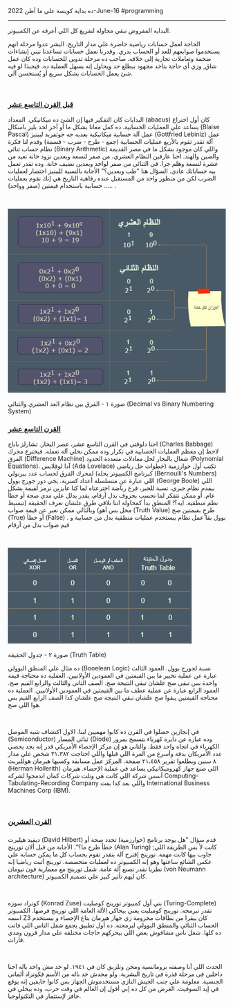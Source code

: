 ده بداية كويسة علي ما أظن
2022-June-16
#programming

---

<p>البداية المفروض تبقي محاولة لتفريغ كل اللي أعرفه عن الكمبيوتر.<br /></p>

<p>الحاجة لعمل حسابات رياضية حاضرة علي مدار التاريخ. البشر عدوا مرحلة انهم يستخدموا صوابعهم للعد أو الحساب بدري. وقدرنا نعمل حسابات تساعدنا نبني إنشاءات ضخمة وتعاملات تجارية إلي خلافه. صاحب ده مرحلة تدوين للحسابات وده كان عمل شاق, وزي أي حاجة بتاخد مجهود بيطلع حد ويحاول إنه يسهل العملية ده. فيحبذا لو فيه شئ يعمل الحسابات بشكل سريع أو يٌستحسن آلي.</p><br>

<h3><a href="#قبل-القرن-التاسع-عشر">قبل القرن التاسع عشر</a></h3>

<p>البدايات كان التفكير فيها إن الشئ ده ميكانيكي. المعداد (abacus) كان أول اختراع يساعد علي العمليات الحسابية. ده كمل معانا بشكل ما أو آخر لحد بليز باسكال (Blaise Pascal) عمل آلة حسابية ميكانيكية بعديه جه جوتفريد ليبنيز (Gottfried Lebiniz) عمل آلة تقدر تقوم بالأربع عمليات
الحسابية (جمع - طرح - ضرب - قسمة) وقدم لنا فكرة نظام حساب ثنائي (Binary Arithmetic) واللي كان موجود بشكل ما في مصر القديمة والصين والهند.  احنا عارفين النظام العشري، من صفر لتسعة وبعدين نزود خانة نعيد من عشرة لتسعة وهلم جرا. في الثنائي من صفر لواحد وبعدين نضيف خانة. وده تقدر تعمل بيه حساباتك عادي. السؤال هنا "طب وبعدين؟" الأجابة بالنسية لليبنيز اختصار لعمليات الضرب لكن من منظور واحد من المستقبل عنده رفاهية التاريخ هي إنك تقوم بعمليات حسابية باستخدام قيمتين (صفر وواحد) ..... .</p><br>

![numbering-system](../static/posts/00-post/numbering-system.png)

<figcaption>صورة ١ - الفرق بين نظام العد العشري والثنائي (Decimal vs Binary Numbering System)</figcaption>

<h3><a href="#القرن-التاسع-عشر">القرن التاسع عشر</a></h3>

<p>احنا دلوقتي في القرن التاسع عشر، عصر البخار. تشارلز باباج (Charles Babbage) لاحظ إن معظم العمليات الحسابية في تكرار وده ممكن نخلي آلة تعمله. فيخترع محرك الفرق (Difference Machine) شغال بالبخار لحل معادلات متعددة الحدود (Polynomial Equations). آدا لوفلايس (Ada Lovelace) تكتب أول خوارزمية (خطوات حل رياضي كبرنامج الكمبيوتر يحله) لمحرك الفرق لحساب عدد بيرنولي (Bernoulli's Numbers) اللي عبارة عن متسلسلة أعداد كسرية. يجي دور جورج بوول (George Boole) اللي بيقدم نظام جبري، نسبة للجبر، فرع رياضة اخترعناه لما كنا عايزين نرمز لقيمة بشكل عام. أو ممكن نتفكر لما نحسب بحروف بدل أرقام، يقدر يدلل علي مدي صحة أو خطأ نظم منطقية. ايه؟! المنطق بدأ كمحاولة اننا نلاقي طرق علشان نعرف الحقيقة (تبسيط مخل بس أهو) وبالتالي ممكن نعبر عن قيمة صواب (Truth Value) طرحٍ بقيمتين صح (True) أو خطأ (False) . بوول بقا عمل نظام بيستخدم عمليات منطقية بدل من حسابية و قيم صواب بدل من أرقام</p><br>

![truth-table](../static/posts/00-post/truth-table.png)

<figcaption>صورة ٢ - جدول الحقيقة (Truth Table)</figcaption>

<p>ده مثال علي المنطق البوولي (Booelean Logic) نسبة لجورج بوول. العمود الثالث عبارة عن عملية تخيير ما بين القيمتين في العمودين الأولانيين. العملية ده محتاجة قيمة واحدة بس تبقي صح علشان تبقي النتيجة صح. الصف التاني والثالث والرابع القيم صح. العمود الرابع عبارة عن عملية عطف ما بين القيمتين في العمودين الأولانيين. العملية ده محتاجة القيمتين يبقوا صح علشان تبقي النتيجة صح علشان كدا الصف الرابع القيم بس هوا اللي صح.</p><br>

<p>في إنجازين حصلوا في القرن ده كانوا مهميين لينا. الاول اكتشاف شبه الموصل (Semiconductor) ثنائي المسار (Diode) وده عبارة عن دايرة كهرباء بتسمح بمرور الكهرباء في اتجاه واحد فقط. والتاني هو إن مركز الإحصاء الأمريكي قدر إنه بجد يحصي عدد الأمريكان بدقة وأسرع من المرة اللي قبلها واللي احتاجت ٣١،٣٨٢ شخص علي مدار ٨ سنين ويطلعوا تقرير ٢١،٤٥٨ صفحة. المركز عمل مسابقة وكسبها هيرمان هولليريث (Herman Hollerith) اللي صنع جهاز كهروميكانيكي يساعد في عملية الإحصاء. هيرمان أسس شركة اللي كانت هي وتلت شركات كمان اندمجوا لشركة Computing-Tabulating-Recording Company واللي بعد كدا بقت International Business Machines Corp (IBM). </p><br>

<h3><a href="#القرن-العشرين">القرن العشرين</a></h3>
<h3></h3>

<p>ديفيد هيلبرت (David Hilbert) قدم سؤال "هل يوجد برنامج (خوارزمية) تحدد صحة أو خطأ طرح ما؟". الأجابة من قبل ألان تورينج (Alan Turing) ;كانت لأ بس الطريقة اللي جاوب بيها كانت مهمة. تورينج إقترح آلة بتقدر تقوم بحساب كل ما يمكن حسابه علي عكس الشائع ساعتها وهو إنه الكمبيوتر ده لعمليات متخصصة. تورينج أثبت رياضيا إنه نظريا نقدر نصنع آلة عامة. شفل تورينج مع  معمارية فون نيومان (von Neumann architecture) كان ليهم تأثير كبير علي تصمبم الكمبيوتر. </p><br>

<p>كونراد سوزه (Konrad Zuse) بني أول كمبيوتر تورينج كومبليت (Turing-Complete) تقدر تبرمجه. تورينج كومبليت يعني بيحاكي الألة العامة اللي تورينج فرضها. الكمبيوتر اسمه Z3 كان بيقرا من بطاقات مخرومة زي جهاز هيرمان بتاع الإحصاء و بيستخدم الحساب الثنائي والمنطق البوولي لبرمجته. ده أول تطبيق يجمع شفل الناس اللي فاتت ده كلها. شغل ناس مشافوش بعض اللي بيحركهم حاجات مختلفة علي مدار قرون ومدي قارات.</p><br>

<p>الحدث اللي أنا وصفته برومانسية ومحن وتلزيق كان في ١٩٤١. لو حد مش واخد باله احنا داخلين في مرحلة قذرة في تاريخ البشرية. ولو محدش خد باله من الأسم فكونراد ألماني الجنسية. معلومة علي جنب الجيش النازي مستخدموش الجهاز بس كانوا خايفين إنه يوقع في إيد السوفيت. الغرض من كل ده إني أقول إن العالم في وقت حرب، وده بيخلي في حافز لإستثمار في التكنولوجيا. </p>
